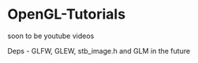 # OpenGL-Tutorials
soon to be youtube videos

Deps - GLFW, GLEW, stb_image.h and GLM in the future

